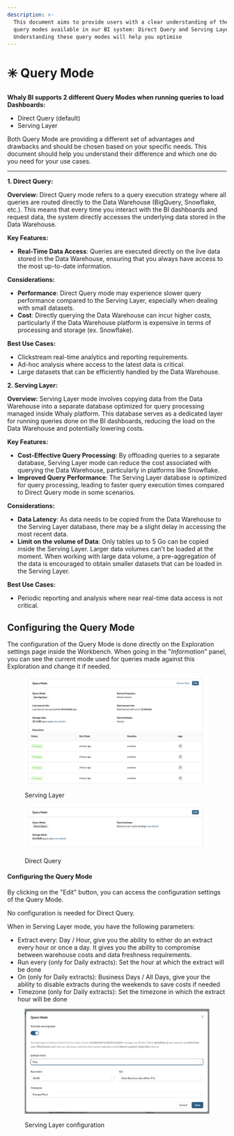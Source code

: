 ```yaml
---
description: >-
  This document aims to provide users with a clear understanding of the two
  query modes available in our BI system: Direct Query and Serving Layer.
  Understanding these query modes will help you optimise
---
```


# ✳️ Query Mode

**Whaly BI supports 2 different Query Modes when running queries to load Dashboards:**

* Direct Query (default)
* Serving Layer

Both Query Mode are providing a different set of advantages and drawbacks and should be chosen based on your specific needs. This document should help you understand their difference and which one do you need for your use cases.

***

**1. Direct Query:**

**Overview:** Direct Query mode refers to a query execution strategy where all queries are routed directly to the Data Warehouse (BigQuery, Snowflake, etc.). This means that every time you interact with the BI dashboards and request data, the system directly accesses the underlying data stored in the Data Warehouse.

**Key Features:**

* **Real-Time Data Access**: Queries are executed directly on the live data stored in the Data Warehouse, ensuring that you always have access to the most up-to-date information.

**Considerations:**

* **Performance**: Direct Query mode may experience slower query performance compared to the Serving Layer, especially when dealing with small datasets.
* **Cost**: Directly querying the Data Warehouse can incur higher costs, particularly if the Data Warehouse platform is expensive in terms of processing and storage (ex. Snowflake).

**Best Use Cases:**

* Clickstream real-time analytics and reporting requirements.
* Ad-hoc analysis where access to the latest data is critical.
* Large datasets that can be efficiently handled by the Data Warehouse.

**2. Serving Layer:**

**Overview:** Serving Layer mode involves copying data from the Data Warehouse into a separate database optimized for query processing managed inside Whaly platform. This database serves as a dedicated layer for running queries done on the BI dashboards, reducing the load on the Data Warehouse and potentially lowering costs.

**Key Features:**

* **Cost-Effective Query Processing**: By offloading queries to a separate database, Serving Layer mode can reduce the cost associated with querying the Data Warehouse, particularly in platforms like Snowflake.
* **Improved Query Performance**: The Serving Layer database is optimized for query processing, leading to faster query execution times compared to Direct Query mode in some scenarios.

**Considerations:**

* **Data Latency**: As data needs to be copied from the Data Warehouse to the Serving Layer database, there may be a slight delay in accessing the most recent data.
* **Limit on the volume of Data**: Only tables up to 5 Go can be copied inside the Serving Layer. Larger data volumes can't be loaded at the moment. When working with large data volume, a pre-aggregation of the data is encouraged to obtain smaller datasets that can be loaded in the Serving Layer.

**Best Use Cases:**

* Periodic reporting and analysis where near real-time data access is not critical.

## Configuring the Query Mode

The configuration of the Query Mode is done directly on the Exploration settings page inside the Workbench. When going in the "_Information_" panel, you can see the current mode used for queries made against this Exploration and change it if needed.

<figure><img src="../.gitbook/assets/image (4) (5).png" alt=""><figcaption><p>Serving Layer</p></figcaption></figure>

<figure><img src="../.gitbook/assets/image (19).png" alt=""><figcaption><p>Direct Query</p></figcaption></figure>

#### Configuring the Query Mode

By clicking on the "Edit" button, you can access the configuration settings of the Query Mode.&#x20;

No configuration is needed for Direct Query.

When in Serving Layer mode, you have the following parameters:

* Extract every: Day / Hour, give you the ability to either do an extract every hour or once a day. It gives you the ability to compromise between warehouse costs and data freshness requirements.
* Run every (only for Daily extracts): Set the hour at which the extract will be done
* On (only for Daily extracts): Business Days / All Days, give your the ability to disable extracts during the weekends to save costs if needed
* Timezone (only for Daily extracts): Set the timezone in which the extract hour will be done

<figure><img src="../.gitbook/assets/image (21).png" alt=""><figcaption><p>Serving Layer configuration</p></figcaption></figure>
